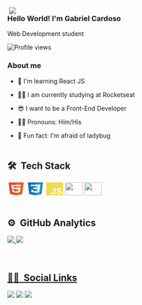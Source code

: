 <img align="right" width="500em"
					src="https://github.com/abhisheknaiidu/abhisheknaiidu/raw/master/code.gif?raw=true"/>

### Hello World! I'm Gabriel Cardoso 
Web Development student
<p align="left"> <img src="https://komarev.com/ghpvc/?username=gabrielcardosodev&color=003140" alt="Profile views" /> </p>

### About me
- 🌱 I'm learning React JS

- 👨‍💻 I am currently studying at Rocketseat

- 😎 I want to be a Front-End Developer

- 🙍‍♂️ Pronouns: Him/His

- 🤣 Fun fact: I'm afraid of ladybug
<br><br>

## 🛠 &nbsp;Tech Stack
<div style="display: inline-block">
  <img alt="HTML" height="30" width="40" src="https://raw.githubusercontent.com/devicons/devicon/master/icons/html5/html5-original.svg">
  <img alt="CSS" height="30" width="40" src="https://raw.githubusercontent.com/devicons/devicon/master/icons/css3/css3-original.svg">
  <img alt="JS" height="30" width="40" src="https://raw.githubusercontent.com/devicons/devicon/master/icons/javascript/javascript-plain.svg">
  <img height="30" width="40" src="https://cdn.jsdelivr.net/gh/devicons/devicon/icons/typescript/typescript-plain.svg" />
  <img height="30" width="40" src="https://cdn.jsdelivr.net/gh/devicons/devicon/icons/react/react-original.svg" />
</div>
 <br><br>

## ⚙️ &nbsp;GitHub Analytics
 <div>
  <a href="https://github.com/gabrielcardosodev">
  <img height="160em" src="https://github-readme-stats.vercel.app/api?username=gabrielcardosodev&show_icons=true&theme=noctis_minimus&include_all_commits=true&count_private=true"/>
  <img height="160em" src="https://github-readme-stats.vercel.app/api/top-langs/?username=gabrielcardosodev&layout=compact&langs_count=7&theme=noctis_minimus"/>
</div>
<br><br>


## 🙍‍♂ &nbsp;Social Links
<div>
      <a height="40" href="https://www.linkedin.com/in/gabrielcardosodev" target="_blank"><img src="https://img.shields.io/badge/-LinkedIn-003140?style=for-the-badge&logo=linkedin&logoColor=white"></a> 
      <a height="40" href="https://www.twitter.com/cardjoso" target="_blank"><img src="https://img.shields.io/badge/Twitter-003140?style=for-the-badge&logo=twitter&logoColor=white"></a>
      <a href = "mailto:gabrielcardosodev@gmail.com"><img src="https://img.shields.io/badge/-Gmail-003140?style=for-the-badge&logo=gmail&logoColor=white" target="_blank"></a>
</div>

